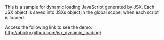 This is a sample for dynamic loading JavaScript generated by JSX.
Each JSX object is saved into JSXs object in the global scope, when each script is loaded.

Access the following link to see the demo: http://abicky.github.com/jsx_dynamic_loading/
